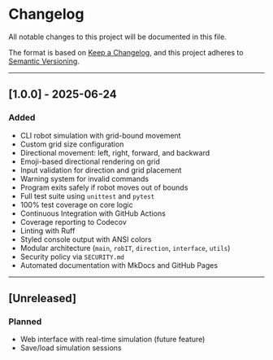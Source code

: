 # Changelog

All notable changes to this project will be documented in this file.

The format is based on [Keep a Changelog](https://keepachangelog.com/en/1.0.0/), and this project adheres to [Semantic Versioning](https://semver.org/spec/v2.0.0.html).

---

## [1.0.0] - 2025-06-24

### Added
- CLI robot simulation with grid-bound movement
- Custom grid size configuration
- Directional movement: left, right, forward, and backward
- Emoji-based directional rendering on grid
- Input validation for direction and grid placement
- Warning system for invalid commands
- Program exits safely if robot moves out of bounds
- Full test suite using `unittest` and `pytest`
- 100% test coverage on core logic
- Continuous Integration with GitHub Actions
- Coverage reporting to Codecov
- Linting with Ruff
- Styled console output with ANSI colors
- Modular architecture (`main`, `robIT`, `direction`, `interface`, `utils`)
- Security policy via `SECURITY.md`
- Automated documentation with MkDocs and GitHub Pages

---

## [Unreleased]

### Planned
- Web interface with real-time simulation (future feature)
- Save/load simulation sessions

